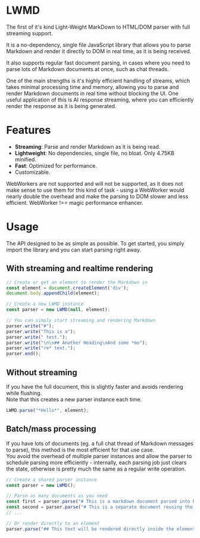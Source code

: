 # LWMD
The first of it's kind Light-Weight MarkDown to HTML/DOM parser with full streaming support.

It is a no-dependency, single file JavaScript library that allows you to parse Markdown and render it directly to DOM in real time, as it is being received.

It also supports regular fast document parsing, in cases where you need to parse lots of Markdown documents at once, such as chat threads.

One of the main strengths is it's highly efficient handling of streams, which takes minimal processing time and memory, allowing you to parse and render Markdown documents in real time without blocking the UI.
One useful application of this is AI response streaming, where you can efficiently render the response as it is being generated.

# Features
- **Streaming**: Parse and render Markdown as it is being read.
- **Lightweight**: No dependencies, single file, no bloat. Only 4.75KB minified.
- **Fast**: Optimized for performance.
- Customizable.

WebWorkers are not supported and will not be supported, as it does not make sense to use them for this kind of task - using a WebWorker would nearly double the overhead and make the parsing to DOM slower and less efficient. WebWorker !== magic performance enhancer.

# Usage
The API designed to be as simple as possible. To get started, you simply import the library and you can start parsing right away.
## With streaming and realtime rendering
```js
// Create or get an element to render the Markdown in
const element = document.createElement('div');
document.body.appendChild(element);

// Create a new LWMD instance
const parser = new LWMD(null, element);

// You can simply start streaming and rendering Markdown
parser.write("#");
parser.write("This is a");
parser.write(" test.");
parser.write("\n\n## Another Heading\nAnd some *mo");
parser.write("re* text.");
parser.end();
```

## Without streaming
If you have the full document, this is slightly faster and avoids rendering while flushing.<br>
Note that this creates a new parser instance each time.
```js
LWMD.parse("*Hello*", element);
```

## Batch/mass processing
If you have lots of documents (eg. a full chat thread of Markdown messages to parse), this method is the most efficient for that use case.<br>
You avoid the overhead of multiple parser instances and allow the parser to schedule parsing more efficiently - internally, each parsing job just clears the state, otherwise is pretty much the same as a regular write operation.
```js
// Create a shared parser instance
const parser = new LWMD();

// Parse as many documents as you need
const first = parser.parse("# This is a markdown document parsed into DOM");
const second = parser.parse("# This is a separate document reusing the same instance");
// ...

// Or render directly to an element
parser.parse("## This text will be rendered directly inside the element", element);
```